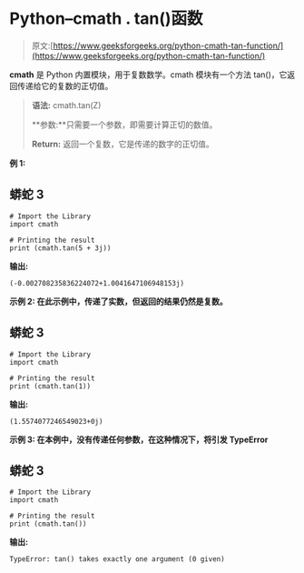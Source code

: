 # Python–cmath . tan()函数

> 原文:[https://www.geeksforgeeks.org/python-cmath-tan-function/](https://www.geeksforgeeks.org/python-cmath-tan-function/)

**cmath** 是 Python 内置模块，用于复数数学。cmath 模块有一个方法 tan()，它返回传递给它的复数的正切值。

> **语法:** cmath.tan(Z)
> 
> **参数:**只需要一个参数，即需要计算正切的数值。
> 
> **Return:** 返回一个复数，它是传递的数字的正切值。

****例 1:****

## **蟒蛇 3**

```
# Import the Library
import cmath 

# Printing the result
print (cmath.tan(5 + 3j))
```

****输出:****

```
(-0.002708235836224072+1.0041647106948153j) 
```

****示例 2:** 在此示例中，传递了实数，但返回的结果仍然是复数。**

## **蟒蛇 3**

```
# Import the Library
import cmath 

# Printing the result
print (cmath.tan(1))
```

****输出:****

```
(1.5574077246549023+0j) 
```

****示例 3:** 在本例中，没有传递任何参数，在这种情况下，将引发 TypeError**

## **蟒蛇 3**

```
# Import the Library
import cmath 

# Printing the result
print (cmath.tan())
```

****输出:****

```
TypeError: tan() takes exactly one argument (0 given) 
```